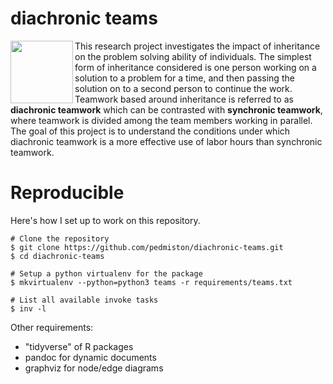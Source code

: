 # diachronic teams

<img src="https://github.com/pedmiston/diachronic-teams/raw/master/img/team-structures.png" align="left" width="100">

This research project investigates the impact of inheritance on the problem solving ability of individuals. The simplest form of inheritance considered is one person working on a solution to a problem for a time, and then passing the solution on to a second person to continue the work. Teamwork based around inheritance is referred to as **diachronic teamwork** which can be contrasted with **synchronic teamwork**, where teamwork is divided among the team members working in parallel. The goal of this project is to understand the conditions under which diachronic teamwork is a more effective use of labor hours than synchronic teamwork.

# Reproducible

Here's how I set up to work on this repository.

    # Clone the repository
    $ git clone https://github.com/pedmiston/diachronic-teams.git
    $ cd diachronic-teams

    # Setup a python virtualenv for the package
    $ mkvirtualenv --python=python3 teams -r requirements/teams.txt

    # List all available invoke tasks
    $ inv -l

Other requirements:

- "tidyverse" of R packages
- pandoc for dynamic documents
- graphviz for node/edge diagrams
